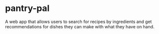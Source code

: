 # pantry-pal
A web app that allows users to search for recipes by ingredients and get recommendations for dishes they can make with what they have on hand.
